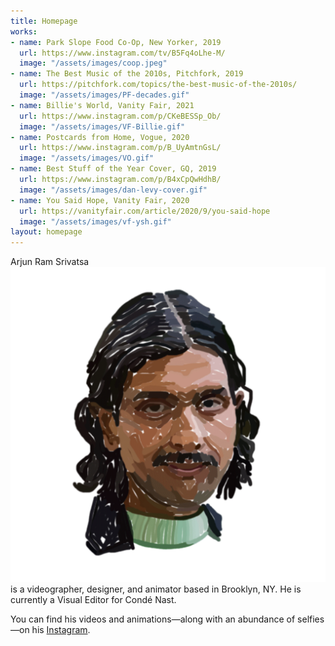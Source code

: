 ```yaml
---
title: Homepage
works:
- name: Park Slope Food Co-Op, New Yorker, 2019
  url: https://www.instagram.com/tv/B5Fq4oLhe-M/
  image: "/assets/images/coop.jpeg"
- name: The Best Music of the 2010s, Pitchfork, 2019
  url: https://pitchfork.com/topics/the-best-music-of-the-2010s/
  image: "/assets/images/PF-decades.gif"
- name: Billie's World, Vanity Fair, 2021
  url: https://www.instagram.com/p/CKeBESSp_Ob/
  image: "/assets/images/VF-Billie.gif"
- name: Postcards from Home, Vogue, 2020
  url: https://www.instagram.com/p/B_UyAmtnGsL/
  image: "/assets/images/VO.gif"
- name: Best Stuff of the Year Cover, GQ, 2019
  url: https://www.instagram.com/p/B4xCpQwHdhB/
  image: "/assets/images/dan-levy-cover.gif"
- name: You Said Hope, Vanity Fair, 2020
  url: https://vanityfair.com/article/2020/9/you-said-hope
  image: "/assets/images/vf-ysh.gif"
layout: homepage
---
```


Arjun Ram Srivatsa ![Arjun](/assets/images/Self.gif) is a videographer, designer, and animator based in Brooklyn, NY. He is currently a Visual Editor for Condé Nast.

You can find his videos and animations—along with an abundance of selfies—on his [Instagram](https://www.instagram.com/arjununcle/).